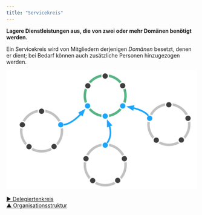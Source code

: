 ```yaml
---
title: "Servicekreis"
---
```



**Lagere Dienstleistungen aus, die von zwei oder mehr Domänen benötigt werden.**

Ein Servicekreis wird von Mitgliedern derjenigen <dfn data-info="Domäne: Ein eigener Arbeits-, Einfluss-  und Entscheidungsbereich innerhalb einer Organisation.">Domänen</dfn> besetzt, denen er dient; bei Bedarf können auch zusätzliche Personen hinzugezogen werden.

![Servicekreis](img/structural-patterns/service-circle.png)

[&#9654; Delegiertenkreis](delegate-circle.html)<br/>[&#9650; Organisationsstruktur](organizational-structure.html)

